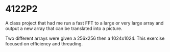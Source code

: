 # 4122P2
A class project that had me run a fast FFT to a large or very large array and output a new array that can be translated into a picture.

Two different arrays were given a 256x256 then a 1024x1024. This exercise focused on efficiency and threading.
